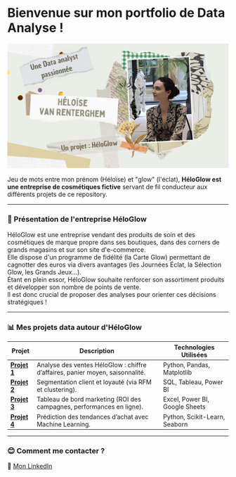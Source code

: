# Bienvenue sur mon portfolio de Data Analyse !

![bannière](https://github.com/HeloGlow/Portfolio/blob/main/%C3%80%20propos%20de%20moi/Banni%C3%A8re%20H%C3%A9lo%C3%AFse.png?raw=true)

Jeu de mots entre mon prénom (Héloïse) et "glow" (l'éclat), **HéloGlow est une entreprise de cosmétiques fictive** servant de fil conducteur aux différents projets de ce repository.

---

### :hibiscus: Présentation de l'entreprise HéloGlow

HéloGlow est une entreprise vendant des produits de soin et des cosmétiques de marque propre dans ses boutiques, dans des corners de grands magasins et sur son site d'e-commerce.<br>
Elle dispose d'un programme de fidélité (la Carte Glow) permettant de cagnotter des euros via divers avantages (les Journées Éclat, la Sélection Glow, les Grands Jeux...).<br>
Étant en plein essor, HéloGlow souhaite renforcer son assortiment produits et développer son nombre de points de vente.<br>
Il est donc crucial de proposer des analyses pour orienter ces décisions stratégiques !

---

### :bar_chart: Mes projets data autour d'HéloGlow

| Projet                          | Description                                    | Technologies Utilisées          |
|---------------------------------|------------------------------------------------|---------------------------------|
| **[Projet 1](#)**               | Analyse des ventes HéloGlow : chiffre d’affaires, panier moyen, saisonnalité. | Python, Pandas, Matplotlib     |
| **[Projet 2](#)**               | Segmentation client et loyauté (via RFM et clustering). | SQL, Tableau, Power BI         |
| **[Projet 3](#)**               | Tableau de bord marketing (ROI des campagnes, performances en ligne). | Excel, Power BI, Google Sheets |
| **[Projet 4](#)**               | Prédiction des tendances d’achat avec Machine Learning. | Python, Scikit-Learn, Seaborn  |  

---

### :blush: Comment me contacter ?

🔗 [Mon LinkedIn](http://www.linkedin.com/in/héloïse-van-renterghem/)<br>

